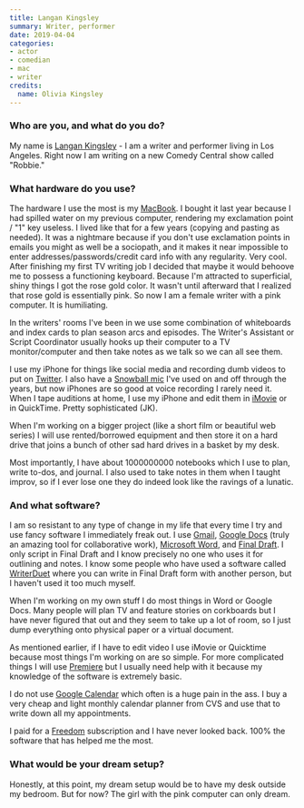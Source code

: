 ```yaml
---
title: Langan Kingsley
summary: Writer, performer 
date: 2019-04-04
categories:
- actor
- comedian
- mac
- writer
credits:
  name: Olivia Kingsley
---
```


### Who are you, and what do you do?

My name is [Langan Kingsley](https://www.funnyordie.com/authors/langan-kingsley "Langan's Funny or Die page.a") - I am a writer and performer living in Los Angeles. Right now I am writing on a new Comedy Central show called "Robbie." 

### What hardware do you use?

The hardware I use the most is my [MacBook][macbook.2]. I bought it last year because I had spilled water on my previous computer, rendering my exclamation point / "1" key useless. I lived like that for a few years (copying and pasting as needed). It was a nightmare because if you don't use exclamation points in emails you might as well be a sociopath, and it makes it near impossible to enter addresses/passwords/credit card info with any regularity. Very cool. After finishing my first TV writing job I decided that maybe it would behoove me to possess a functioning keyboard. Because I'm attracted to superficial, shiny things I got the rose gold color. It wasn't until afterward that I realized that rose gold is essentially pink. So now I am a female writer with a pink computer. It is humiliating.

In the writers' rooms I've been in we use some combination of whiteboards and index cards to plan season arcs and episodes. The Writer's Assistant or Script Coordinator usually hooks up their computer to a TV monitor/computer and then take notes as we talk so we can all see them.

I use my iPhone for things like social media and recording dumb videos to put on [Twitter](https://twitter.com/thisislangan "Langan's Twitter account."). I also have a [Snowball mic][snowball] I've used on and off through the years, but now iPhones are so good at voice recording I rarely need it. When I tape auditions at home, I use my iPhone and edit them in [iMovie][] or in QuickTime. Pretty sophisticated (JK).

When I'm working on a bigger project (like a short film or beautiful web series) I will use rented/borrowed equipment and then store it on a hard drive that joins a bunch of other sad hard drives in a basket by my desk.

Most importantly, I have about 1000000000 notebooks which I use to plan, write to-dos, and journal. I also used to take notes in them when I taught improv, so if I ever lose one they do indeed look like the ravings of a lunatic.

### And what software?

I am so resistant to any type of change in my life that every time I try and use fancy software I immediately freak out. I use [Gmail][], [Google Docs][google-docs] (truly an amazing tool for collaborative work), [Microsoft Word][word], and [Final Draft][final-draft]. I only script in Final Draft and I know precisely no one who uses it for outlining and notes. I know some people who have used a software called [WriterDuet][] where you can write in Final Draft form with another person, but I haven't used it too much myself.

When I'm working on my own stuff I do most things in Word or Google Docs. Many people will plan TV and feature stories on corkboards but I have never figured that out and they seem to take up a lot of room, so I just dump everything onto physical paper or a virtual document.

As mentioned earlier, if I have to edit video I use iMovie or Quicktime because most things I'm working on are so simple. For more complicated things I will use [Premiere][] but I usually need help with it because my knowledge of the software is extremely basic.

I do not use [Google Calendar][google-calendar] which often is a huge pain in the ass. I buy a very cheap and light monthly calendar planner from CVS and use that to write down all my appointments.

I paid for a [Freedom][] subscription and I have never looked back. 100% the software that has helped me the most.

### What would be your dream setup?

Honestly, at this point, my dream setup would be to have my desk outside my bedroom. But for now? The girl with the pink computer can only dream.

[final-draft]: https://www.finaldraft.com/ "Popular screenwriting software."
[freedom]: https://freedom.to/ "Productivity software that locks you away from the Internet."
[gmail]: https://en.wikipedia.org/wiki/Gmail "Web-based email."
[google-calendar]: https://en.wikipedia.org/wiki/Google_Calendar "A web-based calendar client."
[google-docs]: https://en.wikipedia.org/wiki/Google_Docs "A web-based office suite."
[imovie]: https://www.apple.com/imovie/ "A Mac OS X video editor, included in iLife."
[macbook.2]: https://en.wikipedia.org/wiki/MacBook_(2015_version) "A very thin 12 inch laptop."
[premiere]: https://www.adobe.com/products/premiere.html "A video editing suite."
[snowball]: http://web.archive.org/web/20160414222318/http://www.bluemic.com:80/snowball/ "A USB microphone."
[word]: https://www.microsoft.com/en-us/microsoft-365/word "A document editor."
[writerduet]: https://www.writerduet.com "A collaborative screenwriting service."
